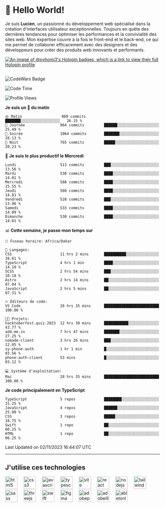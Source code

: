 # 👋 Hello World!

Je suis **Lucien**, un passionné du développement web spécialisé dans la création d'interfaces utilisateur exceptionnelles. Toujours en quête des dernières tendances pour optimiser les performances et la convivialité des sites web. Mon expertise couvre à la fois le front-end et le back-end, ce qui me permet de collaborer efficacement avec des designers et des développeurs pour créer des produits web innovants et performants.

[![An image of @xyhomi3's Holopin badges, which is a link to view their full Holopin profile](https://holopin.me/xyhomi3)](https://holopin.io/@xyhomi3)

##

![CodeWars Badge](https://www.codewars.com/users/xyhomi3/badges/small)

<!--START_SECTION:waka-->
![Code Time](http://img.shields.io/badge/Code%20Time-175%20hrs%2050%20mins-blue)

![Profile Views](http://img.shields.io/badge/Vues%20du%20profil-5-blue)

**Je suis un 🐤 du matin** 

```text
🌞 Matin                  989 commits         ███████░░░░░░░░░░░░░░░░░░   26.15 % 
🌆 Journée                964 commits         ██████░░░░░░░░░░░░░░░░░░░   25.49 % 
🌃 Soirée                 1064 commits        ███████░░░░░░░░░░░░░░░░░░   28.13 % 
🌙 Nuit                   765 commits         █████░░░░░░░░░░░░░░░░░░░░   20.23 % 
```
📅 **Je suis le plus productif le Mercredi** 

```text
Lundi                    513 commits         ███░░░░░░░░░░░░░░░░░░░░░░   13.56 % 
Mardi                    530 commits         ████░░░░░░░░░░░░░░░░░░░░░   14.01 % 
Mercredi                 588 commits         ████░░░░░░░░░░░░░░░░░░░░░   15.55 % 
Jeudi                    560 commits         ████░░░░░░░░░░░░░░░░░░░░░   14.81 % 
Vendredi                 528 commits         ███░░░░░░░░░░░░░░░░░░░░░░   13.96 % 
Samedi                   533 commits         ████░░░░░░░░░░░░░░░░░░░░░   14.09 % 
Dimanche                 530 commits         ████░░░░░░░░░░░░░░░░░░░░░   14.01 % 
```


📊 **Cette semaine, je passe mon temps sur** 

```text
🕑︎ Fuseau horaire: Africa/Dakar

💬 Langages: 
CSS                      11 hrs 2 mins       ██████████░░░░░░░░░░░░░░░   38.61 % 
TypeScript               4 hrs 1 min         ████░░░░░░░░░░░░░░░░░░░░░   14.10 % 
SCSS                     2 hrs 54 mins       ███░░░░░░░░░░░░░░░░░░░░░░   10.18 % 
Astro                    2 hrs 14 mins       ██░░░░░░░░░░░░░░░░░░░░░░░   07.84 % 
JavaScript               2 hrs 5 mins        ██░░░░░░░░░░░░░░░░░░░░░░░   07.31 % 

🔥 Éditeurs de code: 
VS Code                  28 hrs 35 mins      █████████████████████████   100.00 % 

🐱‍💻 Projets: 
hacktoberfest.quiz.2023  12 hrs 30 mins      ███████████░░░░░░░░░░░░░░   43.77 % 
add.me.in                7 hrs 47 mins       ███████░░░░░░░░░░░░░░░░░░   27.25 % 
nomade-client            3 hrs 26 mins       ███░░░░░░░░░░░░░░░░░░░░░░   12.05 % 
xy-phone-auth            1 hr 1 min          █░░░░░░░░░░░░░░░░░░░░░░░░   03.56 % 
phone-auth-client        53 mins             █░░░░░░░░░░░░░░░░░░░░░░░░   03.12 % 

💻 Système d'exploitation: 
Mac                      28 hrs 35 mins      █████████████████████████   100.00 % 
```

**Je code principalement en TypeScript** 

```text
TypeScript               5 repos             ████████░░░░░░░░░░░░░░░░░   31.25 % 
JavaScript               4 repos             ██████░░░░░░░░░░░░░░░░░░░   25.00 % 
CSS                      3 repos             █████░░░░░░░░░░░░░░░░░░░░   18.75 % 
Swift                    1 repo              ██░░░░░░░░░░░░░░░░░░░░░░░   06.25 % 
HTML                     1 repo              ██░░░░░░░░░░░░░░░░░░░░░░░   06.25 % 
```




 Last Updated on 02/11/2023 16:44:07 UTC
<!--END_SECTION:waka-->
---

## J'utilise ces technologies

<div align="left">
  <img src="https://skillicons.dev/icons?i=html" height="40" alt="html5 logo"  />
  <img width="12" />
  <img src="https://skillicons.dev/icons?i=css" height="40" alt="css3 logo"  />
  <img width="12" />
  <img src="https://skillicons.dev/icons?i=js" height="40" alt="javascript logo"  />
  <img width="12" />
  <img src="https://skillicons.dev/icons?i=ts" height="40" alt="typescript logo"  />
  <img width="12" />
  <img src="https://skillicons.dev/icons?i=vite" height="40" alt="vite logo"  />
  <img width="12" />
  <img src="https://skillicons.dev/icons?i=react" height="40" alt="react logo"  />
  <img width="12" />
  <img src="https://cdn.jsdelivr.net/gh/devicons/devicon/icons/nodejs/nodejs-original.svg" height="40" alt="nodejs logo"  />
  <img width="12" />
  <img src="https://skillicons.dev/icons?i=tailwind" height="40" alt="tailwindcss logo"  />
  <img width="12" />
  <img src="https://skillicons.dev/icons?i=sass" height="40" alt="sass logo"  />
  <img width="12" />
  <img src="https://skillicons.dev/icons?i=threejs" height="40" alt="threejs logo"  />
  <img width="12" />
  <img src="https://skillicons.dev/icons?i=swift" height="40" alt="swift logo"  />
  <img width="12" />
  <img src="https://skillicons.dev/icons?i=figma" height="40" alt="figma logo"  />
  <img width="12" />
  <img src="https://skillicons.dev/icons?i=ps" height="40" alt="adobephotoshop logo"  />
  <img width="12" />
  <img src="https://skillicons.dev/icons?i=ai" height="40" alt="adobeillustrator logo"  />
  <img width="12" />
  <img src="https://skillicons.dev/icons?i=ableton" height="40" alt="abletonlive logo"  />
</div>




